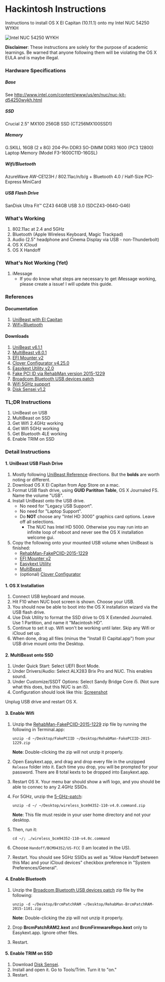 # Hackintosh Instructions

Instructions to install OS X El Capitan (10.11.1) onto my Intel NUC 54250 WYKH

![Intel NUC 54250 WYKH](http://www.jakartanotebook.com/upload/images/54250-ov.jpg)

**Disclaimer**: These instructions are solely for the purpose of academic
learnings. Be warned that anyone following them will be violating the OS X EULA
and is maybe illegal.

### Hardware Specifications

##### Base
See http://www.intel.com/content/www/us/en/nuc/nuc-kit-d54250wykh.html

##### SSD
Crucial 2.5" MX100 256GB SSD (CT256MX100SSD1)

##### Memory
G.SKILL 16GB (2 x 8G) 204-Pin DDR3 SO-DIMM DDR3 1600 (PC3 12800) Laptop Memory (Model F3-1600C11D-16GSL)

##### Wifi/Bluetooth
AzureWave AW-CE123H / 802.11ac/n/b/g + Bluetooth 4.0 / Half-Size PCI-Express MiniCard

##### USB Flash Drive

SanDisk Ultra Fit™ CZ43 64GB USB 3.0 (SDCZ43-064G-G46)

### What's Working

1. 802.11ac at 2.4 and 5GHz
1. Bluetooth (Apple Wireless Keyboard, Magic Trackpad)
1. Audio (2.5" headphone and Cinema Display via USB - non-Thunderbolt)
1. OS X iCloud
1. OS X Handoff

### What's Not Working (Yet)

1. iMessage
   * If you do know what steps are necessary to get iMessage working, please create a issue! I will update this guide.

### References

#### Documentation

1. <a name="unibeast" />[UniBeast with El Capitan](http://www.tonymacx86.com/yosemite-desktop-guides/143976-unibeast-install-os-x-yosemite-any-supported-intel-based-pc.html)
1. [Wifi+Bluetooth](http://www.tonymacx86.com/network/104850-guide-airport-pcie-half-mini-v2.html)

#### Downloads

1. <a name="unibeast" />[UniBeast v6.1.1](http://www.tonymacx86.com/downloads.php?do=cat&id=3)
1. <a name="multibeast" />[MultiBeast v8.0.1](http://www.tonymacx86.com/downloads.php?do=cat&id=3)
1. <a name="efi-mounter" />[EFI Mounter v2](http://www.tonymacx86.com/downloads.php?do=cat&id=10)
1. <a name="clover-configurator" />[Clover Configurator v4.25.0](http://www.tonymacx86.com/downloads.php?do=cat&id=10)
1. <a name="easykext" />[Easykext Utility v2.0](https://insanelydeepak.wordpress.com/2015/04/23/kext-installer-mac-os-x-hackintosh/)
1. <a name="fake-pci-id" />[Fake PCI ID via RehabMan version 2015-1229](https://github.com/RehabMan/OS-X-Fake-PCI-ID)
1. <a name="brcm-patch" />[Broadcom Bluetooth USB devices patch](https://github.com/the-darkvoid/BrcmPatchRAM)
1. <a name="5-ghz-patch" />[Wifi 5GHz support](https://github.com/toleda/wireless_half-mini/blob/master/wireless_bcm94352-110-v4.0.command.zip)
1. <a name="disk-sensei" />[Disk Sensei v1.2](https://www.cindori.org/software/disksensei/)

### TL;DR Instructions

1. UniBeast on USB
1. MultiBeast on SSD
1. Get Wifi 2.4GHz working
1. Get Wifi 5GHz working
1. Get Bluetooth 4LE working
1. Enable TRIM on SSD

### Detail Instructions

#### 1. UniBeast USB Flash Drive

1. Mostly following [UniBeast Reference](#user-content-unibeast) directions. But the **bolds** are worth noting or different.
1. Download OS X El Capitan from App Store on a mac.
1. Format USB flash drive, using **GUID Parititon Table**, OS X Journaled FS. Name the volume "USB".
1. Install UniBeast onto the USB drive.
   * No need for "Legacy USB Support".
   * No need for "Laptop Support".
   * Do **NOT** choose any "Intel HD 3000" graphics card options. Leave off all selections.
     * The NUC has Intel HD 5000. Otherwise you may run into an infinite loop of reboot and never see the OS X installation welcome gui.
1. Copy the following onto your mounted USB volume when UniBeast is finished:
   * [RehabMan-FakePCIID-2015-1229](#user-content-fake-pci-id)
   * [EFI Mounter v2](#user-content-efi-mounter)
   * [Easykext Utility](#user-content-easykext)
   * [MultiBeast](#user-content-multibeast)
   * (optional) [Clover Configurator](#user-content-clover-configurator)

#### 1. OS X Installation

1. Connect USB keyboard and mouse.
1. Hit F10 when NUC boot screen is shown. Choose your USB.
1. You should now be able to boot into the OS X installation wizard via the USB flash drive.
1. Use Disk Utility to format the SSD drive to OS X Extended Journaled. Use 1 Partition, and name it "Macintosh HD".
1. Continue to set it up. Wifi won't be working until later. Skip any Wifi or iCloud set up.
1. When done, drag all files (minus the "Install El Capital.app") from your USB drive mount onto the Desktop.

#### 2. MultiBeast onto SSD

1. Under Quick Start: Select UEFI Boot Mode.
1. Under Drivers/Audio: Select ALX283 Brix Pro and NUC. This enables sound.
1. Under Customize/SSDT Options: Select Sandy Bridge Core i5. (Not sure what this does, but this NUC is an i5).
1. Configuration should look like this: [Screenshot](http://docs.google.com/gview?embedded=true&url=https://github.com/stephenchu/hackintosh/raw/init/static/MultiBeast_Summary.pdf)

Unplug USB drive and restart OS X.

#### 3. Enable Wifi

1. Unzip the [RehabMan-FakePCIID-2015-1229](#user-content-fake-pci-id) zip file by running the following in Terminal.app:

   ```unzip -d ~/Desktop/FakePCIID ~/Desktop/RehabMan-FakePCIID-2015-1229.zip```

   **Note**: Double-clicking the zip will not unzip it properly.
1. Open Easykext.app, and drag and drop every file in the unzipped `Release`
folder into it. Each time you drop, you will be prompted for your password.
There are 8 total kexts to be dropped into Easykext.app.
1. Restart OS X. Your menu bar should show a wifi logo, and you should be able to connec to any 2.4GHz SSIDs.
1. For 5GHz, unzip the [5-GHz-patch](#user-content-5-ghz-patch):

   ```unzip -d ~/ ~/Desktop/wireless_bcm94352-110-v4.0.command.zip```

   **Note**: This file must reside in your user home directory and not your desktop.
1. Then, run it:

   ```cd ~/; ./wireless_bcm94352-110-v4.0c.command```
1. Choose `Handoff/BCM94352/US-FCC` (I am located in the US).
1. Restart. You should see 5GHz SSIDs as well as "Allow Handoff between this Mac and your iCloud devices" checkbox preference in "System Preferences/General".

#### 4. Enable Bluetooth

1. Unzip the [Broadcom Bluetooth USB devices patch](#user-content-brcm-patch) zip file by the following:

   ```unzip -d ~/Desktop/BrcmPatchRAM ~/Desktop/RehabMan-BrcmPatchRAM-2015-1101.zip```

   **Note**: Double-clicking the zip will not unzip it properly.
1. Drop **BrcmPatchRAM2.kext** and **BrcmFirmwareRepo.kext** only to Easykext.app. Ignore other files.
1. Restart.

#### 5. Enable TRIM on SSD

1. Download [Disk Sensei](#user-content-disk-sensei).
1. Install and open it. Go to Tools/Trim. Turn it to "on."
1. Restart.
